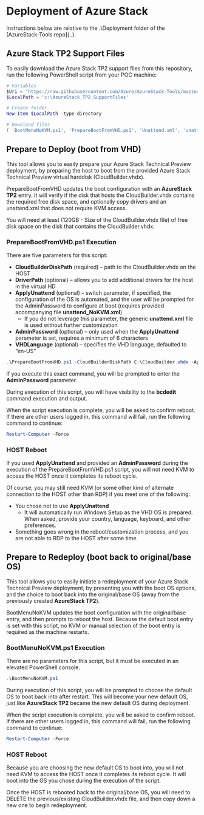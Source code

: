 # Deployment of Azure Stack

Instructions below are relative to the .\Deployment folder of the [AzureStack-Tools repo](..\).

## Azure Stack TP2 Support Files

To easily download the Azure Stack TP2 support files from this repository, run the following PowerShell script from your POC machine:

```powershell
# Variables
$Uri = 'https://raw.githubusercontent.com/Azure/AzureStack-Tools/master/Deployment/'
$LocalPath = 'c:\AzureStack_TP2_SupportFiles'

# Create folder
New-Item $LocalPath -type directory

# Download files
( 'BootMenuNoKVM.ps1', 'PrepareBootFromVHD.ps1', 'Unattend.xml', 'unattend_NoKVM.xml') | foreach { Invoke-WebRequest ($uri + $_) -OutFile ($LocalPath + '\' + $_) } 
```

## Prepare to Deploy (boot from VHD)

This tool allows you to easily prepare your Azure Stack Technical Preview deployment, by preparing the host to boot from the provided Azure Stack Technical Preview virtual harddisk (CloudBuilder.vhdx).

PrepareBootFromVHD updates the boot configuration with an **AzureStack TP2** entry. 
It will verify if the disk that hosts the CloudBuilder.vhdx contains the required free disk space, and optionally copy drivers and an unattend.xml that does not require KVM access.

You will need at least (120GB - Size of the CloudBuilder.vhdx file) of free disk space on the disk that contains the CloudBuilder.vhdx.

### PrepareBootFromVHD.ps1 Execution

There are five parameters for this script:
  - **CloudBuilderDiskPath** (required) – path to the CloudBuilder.vhdx on the HOST
  - **DriverPath** (optional) – allows you to add additional drivers for the host in the virtual HD 
  - **ApplyUnattend** (optional) – switch parameter, if specified, the configuration of the OS is automated, and the user will be prompted for the AdminPassword to configure at boot (requires provided accompanying file **unattend_NoKVM.xml**)
    - If you do not leverage this parameter, the generic **unattend.xml** file is used without further customization
  - **AdminPassword** (optional) – only used when the **ApplyUnattend** parameter is set, requires a minimum of 6 characters
  - **VHDLanguage** (optional) – specifies the VHD language, defaulted to “en-US”

```powershell
.\PrepareBootFromVHD.ps1 -CloudBuilderDiskPath C:\CloudBuilder.vhdx -ApplyUnattend
```

If you execute this exact command, you will be prompted to enter the **AdminPassword** parameter.

During execution of this script, you will have visibility to the **bcdedit** command execution and output.

When the script execution is complete, you will be asked to confirm reboot.
If there are other users logged in, this command will fail, run the following command to continue:
```powershell
Restart-Computer -Force
```

### HOST Reboot

If you used **ApplyUnattend** and provided an **AdminPassword** during the execution of the PrepareBootFromVHD.ps1 script, you will not need KVM to access the HOST once it completes its reboot cycle.

Of course, you may still need KVM (or some other kind of alternate connection to the HOST other than RDP) if you meet one of the following:
  - You chose not to use **ApplyUnattend**
    -  It will automatically run Windows Setup as the VHD OS is prepared. When asked, provide your country, language, keyboard, and other preferences.
  - Something goes wrong in the reboot/customization process, and you are not able to RDP to the HOST after some time.

## Prepare to Redeploy (boot back to original/base OS)

This tool allows you to easily initiate a redeployment of your Azure Stack Technical Preview deployment, by presenting you with the boot OS options, and the choice to boot back into the original/base OS (away from the previously created **AzureStack TP2**).

BootMenuNoKVM updates the boot configuration with the original/base entry, and then prompts to reboot the host.
Because the default boot entry is set with this script, no KVM or manual selection of the boot entry is required as the machine restarts.

### BootMenuNoKVM.ps1 Execution

There are no parameters for this script, but it must be executed in an elevated PowerShell console.

```powershell
.\BootMenuNoKVM.ps1
```

During execution of this script, you will be prompted to choose the default OS to boot back into after restart. This will become your new default OS, just like **AzureStack TP2** became the new default OS during deployment.

When the script execution is complete, you will be asked to confirm reboot.
If there are other users logged in, this command will fail, run the following command to continue:
```powershell
Restart-Computer -Force
```

### HOST Reboot

Because you are choosing the new default OS to boot into, you will not need KVM to access the HOST once it completes its reboot cycle. It will boot into the OS you chose during the execution of the script.

Once the HOST is rebooted back to the original/base OS, you will need to DELETE the previous/existing CloudBuilder.vhdx file, and then copy down a new one to begin redeployment.

